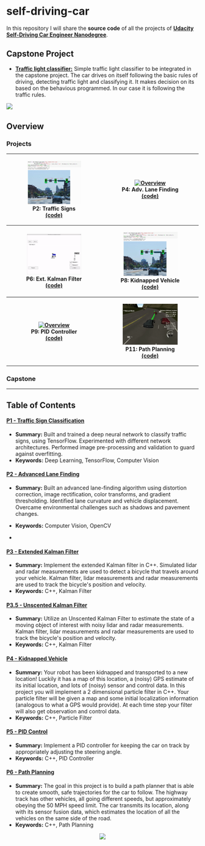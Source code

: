 # self-driving-car

In this repository I will share the **source code** of all the projects of **[Udacity Self-Driving Car Engineer Nanodegree](https://www.udacity.com/course/self-driving-car-engineer-nanodegree--nd013)**.
## Capstone Project
- [**Traffic light classifier:**](https://github.com/amancodeblast/self-Driving-car/blob/master/assets/readme/Trafficlight.md) Simple traffic light classifier to be integrated in the capstone project.
The car drives on itself following the basic rules of driving, detecting traffic light and classifying it. It makes decision on its based on the behavious programmed. In our case it is following the traffic rules.
<img src="https://github.com/amancodeblast/self-Driving-car/blob/master/assets/images/udacity_gif.gif?raw=true" width="500">

## Overview

### Projects

<table style="width:100%">
  <tr>
            <th><p align="center">
           <a href="https://youtu.be/MspewuQH75U"><img src="./assets/images/Traffic_light.gif" alt="Overview" width="60%" height="60%"></a>
           <br>P2: Traffic Signs
           <br><a href="./assets/readme/Trafficlight.md" name="p2_code">(code)</a>
        </p>
    </th>
            <th><p align="center">
           <a href="https://youtu.be/rbFJtXh2-G0"><img src="./assets/images/Lane_detection.gif"
           alt="Overview" width="60%" height="60%"></a>
           <br>P4: Adv. Lane Finding
           <br><a href="./assets/readme/LaneDetection.md" name="p4_code">(code)</a>
        </p>
    </th>
  </tr>
  <tr>
            <th><p align="center">
           <a href="https://youtu.be/TmfqCB15n90"><img src="./assets/images/kalman.gif"
           alt="Overview" width="60%" height="60%"></a>
           <br>P6: Ext. Kalman Filter
           <br><a href="./assets/readme/KalmanFilter.md" name="p6_code">(code)</a>
        </p>
    </th>
            <th><p align="center">
     <a href="https://youtu.be/LQjbtzQ9kBY"><img src="./assets/images/Traffic_light.gif"
      alt="Overview" width="60%" height="60%"></a>
           <br>P8: Kidnapped Vehicle
           <br><a href="./assets/readme/ParticleFilter.md" name="p8_code">(code)</a>
        </p>
    </th>
  </tr>
  <tr>
            <th><p align="center">
      <a href="https://youtu.be/9XGOQwZA3ww"><img src="./assets/images/PID_Tuned.gif"
           alt="Overview" width="60%" height="60%"></a>
           <br>P9: PID Controller
           <br><a href="./assets/readme/PID_Control.md" name="p9_code">(code)</a>
        </p>
    </th>
            <th><p align="center">
           <a href="https://youtu.be/dmCbIT4eON4"><img src="./assets/images/Planning.gif"
           alt="Overview" width="60%" height="60%"></a>
           <br>P11: Path Planning
           <br><a href="./assets/readme/Path_planning.md" name="p11_code">(code)</a>
        </p>
    </th>
  </tr>
</table>

### Capstone




---

## Table of Contents



#### [P1 - Traffic Sign Classification](./assets/readme/Trafficlight.md)

 - **Summary:** Built and trained a deep neural network to classify traffic signs, using TensorFlow. Experimented with different network architectures. Performed image pre-processing and validation to guard against overfitting.
 - **Keywords:** Deep Learning, TensorFlow, Computer Vision

#### [P2 - Advanced Lane Finding](./assets/readme/LaneDetection.md)

 - **Summary:** Built an advanced lane-finding algorithm using distortion correction, image rectification, color transforms, and gradient thresholding. Identified lane curvature and vehicle displacement. Overcame environmental challenges such as shadows and pavement changes.
 - **Keywords:** Computer Vision, OpenCV

 - 

 #### [P3 - Extended Kalman Filter](./assets/readme/KalmanFilter.md)

 - **Summary:** Implement the extended Kalman filter in C++. Simulated lidar and radar measurements are used to detect a bicycle that travels around your vehicle. Kalman filter, lidar measurements and radar measurements are used to track the bicycle's position and velocity.
 - **Keywords:** C++, Kalman Filter

 #### [P3.5 - Unscented Kalman Filter](./assets/readme/KalmanFilter.md)

 - **Summary:**  Utilize an Unscented Kalman Filter to estimate the state of a moving object of interest with noisy lidar and radar measurements. Kalman filter, lidar measurements and radar measurements are used to track the bicycle's position and velocity.
 - **Keywords:** C++, Kalman Filter

  #### [P4 - Kidnapped Vehicle](./assets/readme/ParticleFilter.md)

 - **Summary:** Your robot has been kidnapped and transported to a new location! Luckily it has a map of this location, a (noisy) GPS estimate of its initial location, and lots of (noisy) sensor and control data. In this project you will implement a 2 dimensional particle filter in C++. Your particle filter will be given a map and some initial localization information (analogous to what a GPS would provide). At each time step your filter will also get observation and control data.
 - **Keywords:** C++, Particle Filter

 #### [P5 - PID Control](./assets/readme/PID_Control.md)

 - **Summary:** Implement a PID controller for keeping the car on track by appropriately adjusting the steering angle.
 - **Keywords:** C++, PID Controller


#### [P6 - Path Planning](./assets/readme/Path_planning.md)

- **Summary:** The goal in this project is to build a path planner that is able to create smooth, safe trajectories for the car to follow. The highway track has other vehicles, all going different speeds, but approximately obeying the 50 MPH speed limit. The car transmits its location, along with its sensor fusion data, which estimates the location of all the vehicles on the same side of the road.
- **Keywords:** C++, Path Planning



<p align="center">
  <img src="https://cdn-images-1.medium.com/max/800/1*dRJ1tz6N3MqO1iCFzlhxZg.jpeg" width="400">
</p>